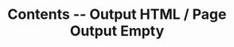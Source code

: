 ---
label: 6
title: Contents -- Output HTML / Page Output Empty
outputs: [ html ]
layout: table-of-contents
order: 16
presentation: list
search: false
---